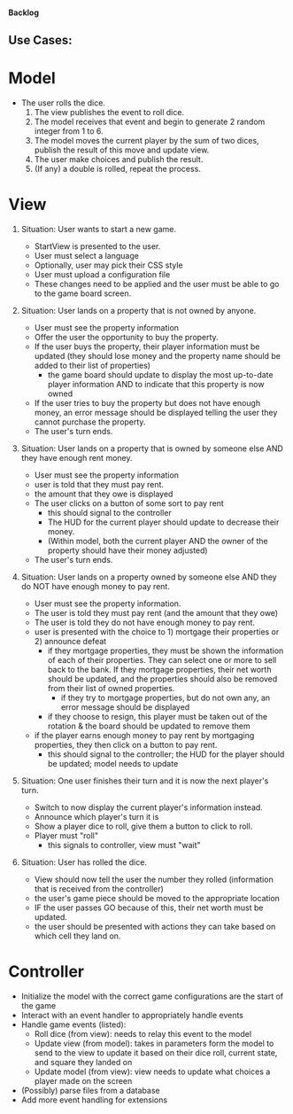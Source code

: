 #### Backlog

## Use Cases:

# Model

* The user rolls the dice.
  1. The view publishes the event to roll dice.
  2. The model receives that event and begin to generate 2 random integer from 1 to 6.
  3. The model moves the current player by the sum of two dices, publish the result of this move and update view.
  4. The user make choices and publish the result.
  5. (If any) a double is rolled, repeat the process.

# View

1. Situation: User wants to start a new game.
    * StartView is presented to the user.
    * User must select a language
    * Optionally, user may pick their CSS style
    * User must upload a configuration file
    * These changes need to be applied and the user must be able to go to the game board screen.

2. Situation: User lands on a property that is not owned by anyone.
    * User must see the property information
    * Offer the user the opportunity to buy the property.
    * If the user buys the property, their player information must be updated (they should lose
      money and the property name should be added to their list of properties)
        * the game board should update to display the most up-to-date player information AND to
          indicate that this property is now owned
    * If the user tries to buy the property but does not have enough money, an error message should
      be displayed telling the user they cannot purchase the property.
    * The user's turn ends.

3. Situation: User lands on a property that is owned by someone else AND they have enough rent
   money.
    * User must see the property information
    * user is told that they must pay rent.
    * the amount that they owe is displayed
    * The user clicks on a button of some sort to pay rent
        * this should signal to the controller
        * The HUD for the current player should update to decrease their money.
        * (Within model, both the current player AND the owner of the property should have their
          money adjusted)
    * The user's turn ends.

4. Situation: User lands on a property owned by someone else AND they do NOT have enough money to
   pay rent.
    * User must see the property information.
    * The user is told they must pay rent (and the amount that they owe)
    * The user is told they do not have enough money to pay rent.
    * user is presented with the choice to 1) mortgage their properties or 2) announce defeat
        * if they mortgage properties, they must be shown the information of each of their
          properties.
          They can select one or more to sell back to the bank. If they mortgage properties, their
          net
          worth should be updated, and the properties should also be removed from their list of
          owned
          properties.
            * if they try to mortgage properties, but do not own any, an error message should be
              displayed
        * if they choose to resign, this player must be taken out of the rotation & the board should
          be
          updated to remove them
    * if the player earns enough money to pay rent by mortgaging properties, they then click on a
      button to pay rent.
        * this should signal to the controller; the HUD for the player should be updated; model
          needs to update

5. Situation: One user finishes their turn and it is now the next player's turn.

   * Switch to now display the current player's information instead.
   * Announce which player's turn it is
   * Show a player dice to roll, give them a button to click to roll.
   * Player must "roll"
       * this signals to controller, view must "wait"

6. Situation: User has rolled the dice.
    * View should now tell the user the number they rolled (information that is received from the
      controller)
    * the user's game piece should be moved to the appropriate location
    * IF the user passes GO because of this, their net worth must be updated.
    * the user should be presented with actions they can take based on which cell they land on.

# Controller

* Initialize the model with the correct game configurations are the start of the game
* Interact with an event handler to appropriately handle events
* Handle game events (listed):
    * Roll dice (from view): needs to relay this event to the model
    * Update view (from model): takes in parameters form the model to send to the view to update it
      based on their dice roll, current state, and square they landed on
    * Update model (from view): view needs to update what choices a player made on the screen
* (Possibly) parse files from a database
* Add more event handling for extensions